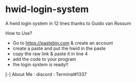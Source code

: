 # hwid-login-system
A hwid login system in 12 lines thanks to Guido van Rossum


How to Use?
- Go to https://pastebin.com & create an account
- create a paste and put the hwid in the paste
- copy the raw link & paste it in line 4
- add the code to your program
- the login system is ready!!



[-] About Me : discord : Terminal#1337
